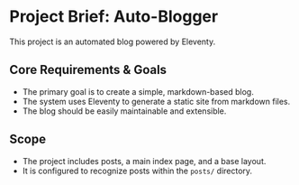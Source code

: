 # Project Brief: Auto-Blogger

This project is an automated blog powered by Eleventy.

## Core Requirements & Goals
- The primary goal is to create a simple, markdown-based blog.
- The system uses Eleventy to generate a static site from markdown files.
- The blog should be easily maintainable and extensible.

## Scope
- The project includes posts, a main index page, and a base layout.
- It is configured to recognize posts within the `posts/` directory.
